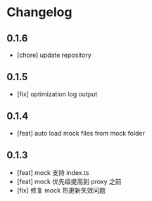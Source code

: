 # Changelog

## 0.1.6

- [chore] update repository

## 0.1.5

- [fix] optimization log output

## 0.1.4

- [feat] auto load mock files from mock folder

## 0.1.3

- [feat] mock 支持 index.ts
- [feat] mock 优先级提高到 proxy 之前
- [fix] 修复 mock 热更新失效问题
